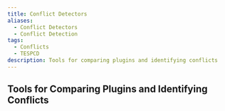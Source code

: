 ```yaml
---
title: Conflict Detectors
aliases:
  - Conflict Detectors
  - Conflict Detection
tags:
  - Conflicts
  - TESPCD
description: Tools for comparing plugins and identifying conflicts
---
```

## Tools for Comparing Plugins and Identifying Conflicts


